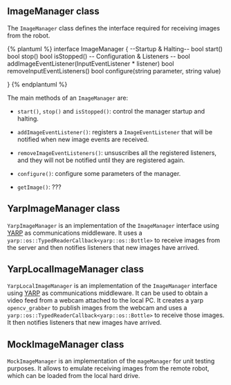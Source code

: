 ## ImageManager class
The `ImageManager` class defines the interface required for receiving images from the robot.

{% plantuml %}
interface ImageManager {
--Startup & Halting--
bool start()
bool stop()
bool isStopped()
-- Configuration & Listeners --
bool addImageEventListener(InputEventListener * listener)
bool removeInputEventListeners()
bool configure(string parameter, string value)

}
{% endplantuml %}

The main methods of an `ImageManager` are: 
* `start()`, `stop()` and `isStopped()`: control the manager startup and halting.
* `addImageEventListener()`: registers a `ImageEventListener` that will be notified when new image events are received.
* `removeImageEventListeners()`: unsuscribes all the registered listeners, and they will not be notified until they are registered again.
* `configure()`: configure some parameters of the manager.

* `getImage()`: ???


## YarpImageManager class
`YarpImageManager` is an implementation of the `ImageManager` interface using [YARP](http://www.yarp.it/) as communications middleware. It uses a `yarp::os::TypedReaderCallback<yarp::os::Bottle>` to receive images from the server and then notifies listeners that new images have arrived. 

## YarpLocalImageManager class
`YarpLocalImageManager` is an implementation of the `ImageManager` interface using [YARP](http://www.yarp.it/) as communications middleware. It can be used to obtain a video feed from a webcam attached to the local PC. It creates a yarp `opencv_grabber` to publish images from the webcam and uses a `yarp::os::TypedReaderCallback<yarp::os::Bottle>` to receive those images. It then notifies listeners that new images have arrived. 


## MockImageManager class
`MockImageManager` is an implementation of the `mageManager` for unit testing purposes.
It allows to emulate receiving images from the remote robot, which can be loaded from the local hard drive.


